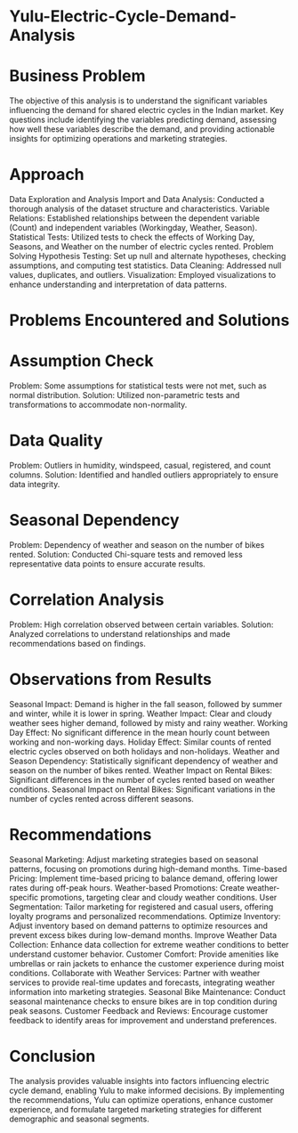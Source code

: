 # Yulu-Electric-Cycle-Demand-Analysis

# Business Problem

The objective of this analysis is to understand the significant variables influencing the demand for shared electric cycles in the Indian market. Key questions include identifying the variables predicting demand, assessing how well these variables describe the demand, and providing actionable insights for optimizing operations and marketing strategies.

# Approach
Data Exploration and Analysis
Import and Data Analysis: Conducted a thorough analysis of the dataset structure and characteristics.
Variable Relations: Established relationships between the dependent variable (Count) and independent variables (Workingday, Weather, Season).
Statistical Tests: Utilized tests to check the effects of Working Day, Seasons, and Weather on the number of electric cycles rented.
Problem Solving
Hypothesis Testing: Set up null and alternate hypotheses, checking assumptions, and computing test statistics.
Data Cleaning: Addressed null values, duplicates, and outliers.
Visualization: Employed visualizations to enhance understanding and interpretation of data patterns.
# Problems Encountered and Solutions

# Assumption Check
Problem: Some assumptions for statistical tests were not met, such as normal distribution.
Solution: Utilized non-parametric tests and transformations to accommodate non-normality.

# Data Quality
Problem: Outliers in humidity, windspeed, casual, registered, and count columns.
Solution: Identified and handled outliers appropriately to ensure data integrity.

# Seasonal Dependency
Problem: Dependency of weather and season on the number of bikes rented.
Solution: Conducted Chi-square tests and removed less representative data points to ensure accurate results.

# Correlation Analysis
Problem: High correlation observed between certain variables.
Solution: Analyzed correlations to understand relationships and made recommendations based on findings.

# Observations from Results
Seasonal Impact: Demand is higher in the fall season, followed by summer and winter, while it is lower in spring.
Weather Impact: Clear and cloudy weather sees higher demand, followed by misty and rainy weather.
Working Day Effect: No significant difference in the mean hourly count between working and non-working days.
Holiday Effect: Similar counts of rented electric cycles observed on both holidays and non-holidays.
Weather and Season Dependency: Statistically significant dependency of weather and season on the number of bikes rented.
Weather Impact on Rental Bikes: Significant differences in the number of cycles rented based on weather conditions.
Seasonal Impact on Rental Bikes: Significant variations in the number of cycles rented across different seasons.

# Recommendations
Seasonal Marketing: Adjust marketing strategies based on seasonal patterns, focusing on promotions during high-demand months.
Time-based Pricing: Implement time-based pricing to balance demand, offering lower rates during off-peak hours.
Weather-based Promotions: Create weather-specific promotions, targeting clear and cloudy weather conditions.
User Segmentation: Tailor marketing for registered and casual users, offering loyalty programs and personalized recommendations.
Optimize Inventory: Adjust inventory based on demand patterns to optimize resources and prevent excess bikes during low-demand months.
Improve Weather Data Collection: Enhance data collection for extreme weather conditions to better understand customer behavior.
Customer Comfort: Provide amenities like umbrellas or rain jackets to enhance the customer experience during moist conditions.
Collaborate with Weather Services: Partner with weather services to provide real-time updates and forecasts, integrating weather information into marketing strategies.
Seasonal Bike Maintenance: Conduct seasonal maintenance checks to ensure bikes are in top condition during peak seasons.
Customer Feedback and Reviews: Encourage customer feedback to identify areas for improvement and understand preferences.

# Conclusion
The analysis provides valuable insights into factors influencing electric cycle demand, enabling Yulu to make informed decisions. By implementing the recommendations, Yulu can optimize operations, enhance customer experience, and formulate targeted marketing strategies for different demographic and seasonal segments.
